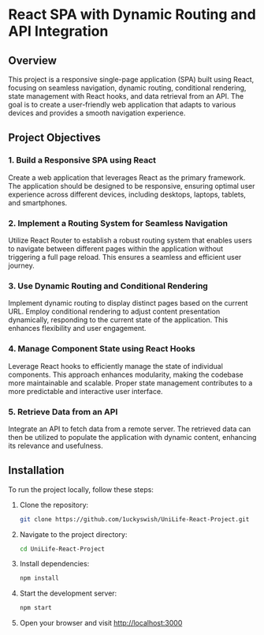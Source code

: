 # React SPA with Dynamic Routing and API Integration

## Overview

This project is a responsive single-page application (SPA) built using React, focusing on seamless navigation, dynamic routing, conditional rendering, state management with React hooks, and data retrieval from an API. The goal is to create a user-friendly web application that adapts to various devices and provides a smooth navigation experience.

## Project Objectives

### 1. Build a Responsive SPA using React

Create a web application that leverages React as the primary framework. The application should be designed to be responsive, ensuring optimal user experience across different devices, including desktops, laptops, tablets, and smartphones.

### 2. Implement a Routing System for Seamless Navigation

Utilize React Router to establish a robust routing system that enables users to navigate between different pages within the application without triggering a full page reload. This ensures a seamless and efficient user journey.

### 3. Use Dynamic Routing and Conditional Rendering

Implement dynamic routing to display distinct pages based on the current URL. Employ conditional rendering to adjust content presentation dynamically, responding to the current state of the application. This enhances flexibility and user engagement.

### 4. Manage Component State using React Hooks

Leverage React hooks to efficiently manage the state of individual components. This approach enhances modularity, making the codebase more maintainable and scalable. Proper state management contributes to a more predictable and interactive user interface.

### 5. Retrieve Data from an API

Integrate an API to fetch data from a remote server. The retrieved data can then be utilized to populate the application with dynamic content, enhancing its relevance and usefulness.


## Installation

To run the project locally, follow these steps:

1. Clone the repository:

    ```bash
    git clone https://github.com/1uckyswish/UniLife-React-Project.git
    ```

2. Navigate to the project directory:

    ```bash
    cd UniLife-React-Project
    ```

3. Install dependencies:

    ```bash
    npm install
    ```

4. Start the development server:

    ```bash
    npm start
    ```

5. Open your browser and visit [http://localhost:3000](http://localhost:3000)
